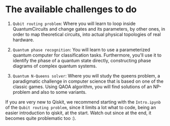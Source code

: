 # The available challenges to do

1. `Qubit routing problem`: Where you will learn to loop inside QuantumCircuits and change gates and its parameters, by other ones,
 in order to  map theoretical circuits, into actual physical topologies of real hardware.

2. `Quantum phase recognition`: You will learn to use a parameterized quantum computer for classification tasks. Furthermore,
you'll use it to identify the phase of a quantum state directly, constructing phase diagrams of complex quantum systems.

3. `Quantum N-Queens solver`: Where you will study the queens problem, a paradigmatic challenge in computer science that is based on
one of the classic games. Using QAOA algorithm, you will find solutions of an NP-problem and also to some variants.

If you are very new to Qiskit, we recommend starting with the `Intro.ipynb` of the `Qubit routing problem`, since it limits a lot
what to code, being an easier introduction to qiskit, at the start. Watch out since at the end, it becomes quite problematic too :).

